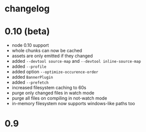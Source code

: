# changelog

# 0.10 (beta)

* node 0.10 support
* whole chunks can now be cached
* assets are only emitted if they changed
* added `--devtool source-map` and `--devtool inline-source-map`
* added `--profile`
* added option `--optimize-occurence-order`
* added `BannerPlugin`
* added `--prefetch`
* increased filesystem caching to 60s
* purge only changed files in watch mode
* purge all files on compiling in not-watch mode
* in-memory filesystem now supports windows-like paths too

# 0.9